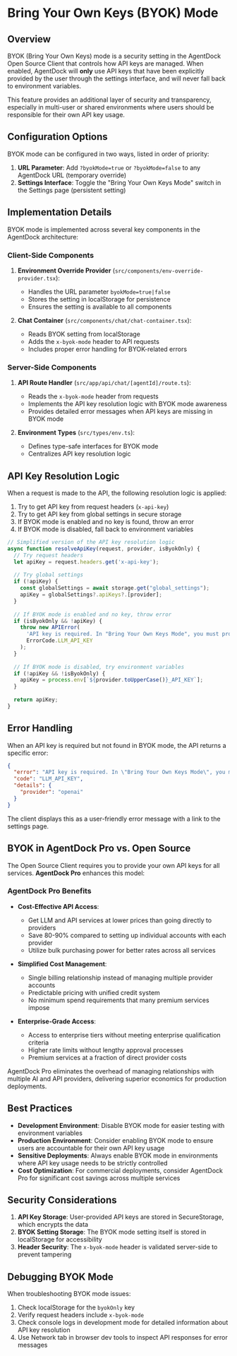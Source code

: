 # Bring Your Own Keys (BYOK) Mode

## Overview

BYOK (Bring Your Own Keys) mode is a security setting in the AgentDock Open Source Client that controls how API keys are managed. When enabled, AgentDock will **only** use API keys that have been explicitly provided by the user through the settings interface, and will never fall back to environment variables.

This feature provides an additional layer of security and transparency, especially in multi-user or shared environments where users should be responsible for their own API key usage.

## Configuration Options

BYOK mode can be configured in two ways, listed in order of priority:

1. **URL Parameter**: Add `?byokMode=true` or `?byokMode=false` to any AgentDock URL (temporary override)
2. **Settings Interface**: Toggle the "Bring Your Own Keys Mode" switch in the Settings page (persistent setting)

## Implementation Details

BYOK mode is implemented across several key components in the AgentDock architecture:

### Client-Side Components

1. **Environment Override Provider** (`src/components/env-override-provider.tsx`):
   - Handles the URL parameter `byokMode=true|false`
   - Stores the setting in localStorage for persistence
   - Ensures the setting is available to all components

2. **Chat Container** (`src/components/chat/chat-container.tsx`):
   - Reads BYOK setting from localStorage
   - Adds the `x-byok-mode` header to API requests
   - Includes proper error handling for BYOK-related errors

### Server-Side Components

1. **API Route Handler** (`src/app/api/chat/[agentId]/route.ts`):
   - Reads the `x-byok-mode` header from requests
   - Implements the API key resolution logic with BYOK mode awareness
   - Provides detailed error messages when API keys are missing in BYOK mode

2. **Environment Types** (`src/types/env.ts`):
   - Defines type-safe interfaces for BYOK mode
   - Centralizes API key resolution logic

## API Key Resolution Logic

When a request is made to the API, the following resolution logic is applied:

1. Try to get API key from request headers (`x-api-key`)
2. Try to get API key from global settings in secure storage
3. If BYOK mode is enabled and no key is found, throw an error
4. If BYOK mode is disabled, fall back to environment variables

```typescript
// Simplified version of the API key resolution logic
async function resolveApiKey(request, provider, isByokOnly) {
  // Try request headers
  let apiKey = request.headers.get('x-api-key');
  
  // Try global settings
  if (!apiKey) {
    const globalSettings = await storage.get("global_settings");
    apiKey = globalSettings?.apiKeys?.[provider];
  }
  
  // If BYOK mode is enabled and no key, throw error
  if (isByokOnly && !apiKey) {
    throw new APIError(
      'API key is required. In "Bring Your Own Keys Mode", you must provide your own API key in settings.',
      ErrorCode.LLM_API_KEY
    );
  }
  
  // If BYOK mode is disabled, try environment variables
  if (!apiKey && !isByokOnly) {
    apiKey = process.env[`${provider.toUpperCase()}_API_KEY`];
  }
  
  return apiKey;
}
```

## Error Handling

When an API key is required but not found in BYOK mode, the API returns a specific error:

```json
{
  "error": "API key is required. In \"Bring Your Own Keys Mode\", you must provide your own API key in settings.",
  "code": "LLM_API_KEY",
  "details": {
    "provider": "openai"
  }
}
```

The client displays this as a user-friendly error message with a link to the settings page.

## BYOK in AgentDock Pro vs. Open Source

The Open Source Client requires you to provide your own API keys for all services. **AgentDock Pro** enhances this model:

### AgentDock Pro Benefits

- **Cost-Effective API Access**:
  - Get LLM and API services at lower prices than going directly to providers
  - Save 80-90% compared to setting up individual accounts with each provider
  - Utilize bulk purchasing power for better rates across all services

- **Simplified Cost Management**:
  - Single billing relationship instead of managing multiple provider accounts
  - Predictable pricing with unified credit system
  - No minimum spend requirements that many premium services impose

- **Enterprise-Grade Access**:
  - Access to enterprise tiers without meeting enterprise qualification criteria
  - Higher rate limits without lengthy approval processes
  - Premium services at a fraction of direct provider costs

AgentDock Pro eliminates the overhead of managing relationships with multiple AI and API providers, delivering superior economics for production deployments.

## Best Practices

- **Development Environment**: Disable BYOK mode for easier testing with environment variables
- **Production Environment**: Consider enabling BYOK mode to ensure users are accountable for their own API key usage
- **Sensitive Deployments**: Always enable BYOK mode in environments where API key usage needs to be strictly controlled
- **Cost Optimization**: For commercial deployments, consider AgentDock Pro for significant cost savings across multiple services

## Security Considerations

1. **API Key Storage**: User-provided API keys are stored in SecureStorage, which encrypts the data
2. **BYOK Setting Storage**: The BYOK mode setting itself is stored in localStorage for accessibility
3. **Header Security**: The `x-byok-mode` header is validated server-side to prevent tampering

## Debugging BYOK Mode

When troubleshooting BYOK mode issues:

1. Check localStorage for the `byokOnly` key
2. Verify request headers include `x-byok-mode`
3. Check console logs in development mode for detailed information about API key resolution
4. Use Network tab in browser dev tools to inspect API responses for error messages 